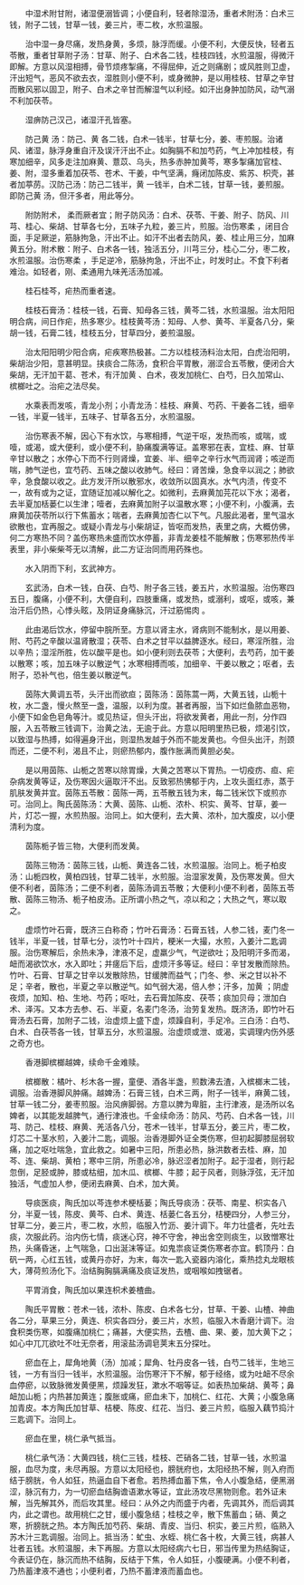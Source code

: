 <!-- { "loadSidebar": true } -->
　　中湿术附甘附，诸湿便溺皆调；小便自利，轻者除湿汤，重者术附汤：白术三钱，附子二钱，甘草一钱，姜三片，枣二枚，水煎温服。

　　治中湿一身尽痛，发热身黄，多烦，脉浮而缓。小便不利，大便反快，轻者五苓散，重者甘草附子汤：甘草、附子、白术各二钱，桂枝四钱，水煎温服，得微汗即解。方意以风湿相搏，骨节烦疼掣痛，不得屈伸，近之则痛剧；或风胜则卫虚，汗出短气，恶风不欲去衣，湿胜则小便不利，或身微肿，是以用桂枝、甘草之辛甘而散风邪以固卫，附子、白术之辛甘而解湿气以利经。如汗出身肿加防风，动气溺不利加茯苓。

　　湿痹防己汉己，诸湿汗孔皆塞。

　　防己黄 汤：防己、黄 各二钱，白术一钱半，甘草七分，姜、枣煎服。治诸风、诸湿，脉浮身重自汗及误汗汗出不止。如胸膈不和加芍药，气上冲加桂枝，有寒加细辛，风多走注加麻黄、薏苡、乌头，热多赤肿加黄芩，寒多掣痛加官桂、姜、附，湿多重着加茯苓、苍术、干姜，中气坚满，癃闭加陈皮、紫苏、枳壳，甚者加葶苈。汉防己汤：防己二钱半，黄 一钱半，白术二钱，甘草一钱，姜煎服。即防己黄 汤，但汗多者，用此等分。

　　附防附术， 柔而厥者宜；附子防风汤：白术、茯苓、干姜、附子、防风、川芎、桂心、柴胡、甘草各七分，五味子九粒，姜三片，煎服。治伤寒柔 ，闭目合面，手足厥逆，筋脉拘急，汗出不止。如汗不出者去防风，姜、桂止用三分，加麻黄五分。附术散：附子、白术各一钱，独活五分，川芎三分，桂心二分，枣二枚，水煎温服。治伤寒柔 ，手足逆冷，筋脉拘急，汗出不止，时发时止。不食下利者难治。如轻者，刚、柔通用九味羌活汤加减。

　　桂石桂芩，疟热而重者速。

　　桂枝石膏汤：桂枝一钱，石膏、知母各三钱，黄芩二钱，水煎温服。治太阳阳明合病，间日作疟，热多寒少。桂枝黄芩汤：知母、人参、黄芩、半夏各八分，柴胡一钱，石膏二钱，桂枝五分，甘草四分，姜煎温服。

　　治太阳阳明少阳合病，疟疾寒热极甚。二方以桂枝汤料治太阳，白虎治阳明，柴胡治少阳，意甚明显。挟痰合二陈汤，食积合平胃散，溺涩合五苓散，便闭合大柴胡，无汗加干葛、苍术，有汗加黄 、白术，夜发加桃仁、白芍，日久加常山、槟榔吐之。治疟之法尽矣。

　　水乘表而发咳，青龙小剂；小青龙汤：桂枝、麻黄、芍药、干姜各二钱，细辛一钱，半夏一钱半，五味子、甘草各五分，水煎温服。

　　治伤寒表不解，因心下有水饮，与寒相搏，气逆干呕，发热而咳，或喘，或噎，或渴，或大便利，或小便不利，胁痛腹满等证。盖寒邪在表，宜桂、麻、甘草辛甘以散之；水停心下而不行则肾燥，宜姜、半、细辛之辛行水气而润肾；咳逆而喘，肺气逆也，宜芍药、五味之酸以收肺气。经曰：肾苦燥，急食辛以润之；肺欲辛，急食酸以收之。此方发汗所以散邪水，收敛所以固真水。水气内渍，传变不一，故有或为之证，宜随证加减以解化之。如微利，去麻黄加芫花以下水；渴者，去半夏加栝蒌仁以生津；噎者，去麻黄加附子以温散水寒；小便不利，小腹满，去麻黄加茯苓所以行下焦蓄水；喘者，去麻黄加杏仁以下气。凡服此渴者，里气温水欲散也，宜再服之。或疑小青龙与小柴胡证，皆呕而发热，表里之病，大概仿佛，何二方寒热不同？盖伤寒热未盛而饮水停蓄，非青龙姜桂不能解散；伤寒邪热传半表里，非小柴柴芩无以清解，此二方证治同而用药殊也。

　　水入阴而下利，玄武神方。

　　玄武汤，白术一钱，白茯、白芍、附子各三钱，姜五片，水煎温服。治伤寒四五日，腹痛，小便不利，大便自利，四肢重痛，或发热，或溺利，或呕，或咳，兼治汗后仍热，心悸头眩，及阴证身痛脉沉，汗过筋惕肉 。

　　此由渴后饮水，停留中脘所至。方意以肾主水，肾病则不能制水，是以用姜、附、芍药之辛酸以温肾散湿；茯苓、白术之甘平以益脾逐水。经曰，寒淫所胜，治以辛热；湿淫所胜，佐以酸平是也。如小便利则去茯苓；大便利，去芍药，加干姜以散寒；咳，加五味子以散逆气；水寒相搏而咳，加细辛、干姜以散之；呕者，去附子，恐补气也，倍生姜以散逆气。

　　茵陈大黄调五苓，头汗出而欲疸；茵陈汤：茵陈蒿一两，大黄五钱，山栀十枚，水二盏，慢火熬至一盏，温服，以利为度。甚者再服，当下如烂鱼脓血恶物，小便下如金色皂角等汁。或见热证，但头汗出，将欲发黄者，用此一剂，分作四服，入五苓散三钱调下，治黄之法，无逾于此。方意以阳明里热已极，烦渴引饮，以致湿与热搏，如得遍身汗出，则湿热发越于外而不能发黄也。今但头出汗，剂颈而还，二便不利，渴且不止，则瘀热郁内，腹作胀满而黄胆必矣。

　　是以用茵陈、山栀之苦寒以除胃燥，大黄之苦寒以下胃热。一切疫疠、疸、疟杂病发黄等证，及伤寒因火逼取汗不出。反致邪热怫郁于内，上攻头面红赤，蒸于肌肤发黄并宜。茵陈五苓散：茵陈一两，五苓散五钱为末，每二钱米饮下或煎亦可。治同上。陶氏茵陈汤：大黄、茵陈、山栀、浓朴、枳实、黄芩、甘草，姜一片，灯芯一握，水煎热服。治同上。如大便利，去大黄、浓朴，加大腹皮，以小便清利为度。

　　茵陈栀子皆三物，大便利而发黄。

　　茵陈三物汤：茵陈三钱，山栀、黄连各二钱，水煎温服。治同上。栀子柏皮汤：山栀四枚，黄柏四钱，甘草二钱半，水煎服。治湿家发黄，及伤寒发黄。但大便不利者，茵陈汤；二便不利者，茵陈汤调五苓散；大便利小便不利者，茵陈五苓散、茵陈三物汤、栀子柏皮汤。正所谓小热之气，凉以和之；大热之气，寒以取之。

　　虚烦竹叶石膏，既济三白称奇；竹叶石膏汤：石膏五钱，人参二钱，麦门冬一钱半，半夏一钱，甘草七分，淡竹叶十四片，粳米一大撮，水煎，入姜汁二匙调服。治伤寒解后，余热未净，津液不足，虚羸少气，气逆欲吐；及阳明汗多而渴，衄而渴欲饮水，水入即吐；并瘥后下后，虚烦汗多等证。经曰：辛甘发散而除热。竹叶、石膏、甘草之甘辛以发散除热，甘缓脾而益气；门冬、参、米之甘以补不足；辛者，散也，半夏之辛以散逆气。如气弱大渴，倍人参；汗多，加黄 ；阴虚夜烦，加知、柏、生地、芍药；呕吐，去石膏加陈皮、茯苓；痰加贝母；泄加白术、泽泻。又本方去参、石、半夏，名麦门冬汤，治劳复发热。既济汤，即竹叶石膏汤去石膏，加附子二钱，治虚烦上盛下虚，烦躁自利，手足冷。三白汤：白芍、白术、白茯苓各一钱，甘草五分，水煎温服。治虚烦或泄、或渴，实调理内伤外感之奇方也。

　　香港脚槟榔越婢，续命千金难赎。

　　槟榔散：橘叶、杉木各一握，童便、酒各半盏，煎数沸去渣，入槟榔末二钱，调服。治香港脚风肿痛。越婢汤：石膏三钱，白术三两，附子一钱半，麻黄二钱，甘草一钱二分，姜枣煎服。治风痹脚弱。方意以脾为卑脏，主行津液，是汤所以名婢者，以其能发越脾气，通行津液也。千金续命汤：防风、芍药、白术各一钱，川芎、防己、桂枝、麻黄、羌活各八分，苍术一钱半，甘草五分，姜三片，枣二枚，灯芯二十茎水煎，入姜汁二匙，调服。治香港脚外证全类伤寒，但初起脚膝屈弱软痛，加之呕吐喘急，宜此救之。如暑中三阳，所患必热，脉洪数者去桂、麻，加芩、连、柴胡、黄柏；寒中三阴，所患必冷，脉迟涩者加附子。起于湿者，则行起忽倒，足胫或肿，膝或枯细，加木瓜、槟榔、牛膝；起于风者，则脉浮弦，无汗加独活，气虚加人参，便闭去麻黄、白术，加大黄。

　　导痰医痰，陶氏加以芩连参术梗栝蒌；陶氏导痰汤：茯苓、南星、枳实各八分，半夏一钱，陈皮、黄芩、白术、黄连、栝蒌仁各五分，桔梗四分，人参三分，甘草二分，姜三片，枣二枚，水煎，临服入竹沥、姜汁调下。年力壮盛者，先吐去痰，次服此药。治内伤七情，痰迷心窍，神不守舍，神出舍空则痰生，以致憎寒壮热，头痛昏迷，上气喘急，口出涎沫等证。如鬼祟痰证类伤寒者亦宜。鹤顶丹：白矾一两，心红五钱，或黄丹亦好，为末，每次一匙入瓷器内溶化，乘热捻丸龙眼核大，薄荷煎汤化下。治结胸胸膈满痛及痰证发热，或咽喉如拽锯者。

　　平胃消食，陶氏加以果连枳术姜楂曲。

　　陶氏平胃散：苍术一钱，浓朴、陈皮、白术各七分，甘草、干姜、山楂、神曲各二分，草果三分，黄连、枳实各四分，姜三片，水煎，临服入木香磨汁调下。治食积类伤寒，如腹痛加桃仁；痛甚，大便实热，去楂、曲、果、姜，加大黄下之；如心中兀兀欲吐不吐无奈者，用滚盐汤调皂荚末五分探吐。

　　瘀血在上，犀角地黄（汤）加减；犀角、牡丹皮各一钱，白芍二钱半，生地三钱，一方有当归一钱半，水煎温服。治伤寒汗下不解，郁于经络，或为吐衄不尽余血停瘀，以致脉微发黄便黑，烦躁发狂，漱水不咽等证。如表热加柴胡、黄芩；鼻衄加山栀；内热甚加黄连；腹胀或痛，瘀血未下，加桃仁、红花、大黄；小腹急痛加青皮。本方陶氏加甘草、桔梗、陈皮、红花、当归、姜三片煎，临服入藕节捣汁三匙调下。治同上。

　　瘀血在里，桃仁承气抵当。

　　桃仁承气汤：大黄四钱，桃仁三钱，桂枝、芒硝各二钱，甘草一钱，水煎温服，血尽为度，未尽再服。方意以太阳经也，膀胱府也，太阳经热不解，则入府而结于膀胱，令人如狂，热逼血自下者愈。若热搏血蓄下焦，令人小腹急结，便黑溺涩，脉沉有力，为一切瘀血结胸谵语漱水等证，宜此汤攻尽黑物则愈。若外证未解，当先解其外，而后攻其里。经曰：从外之内而盛于内者，先调其外，而后调其内，此之谓也。故用桃仁之甘，缓小腹急结；桂枝之辛，散下焦蓄血；硝、黄之寒，折膀胱之热。本方陶氏加芍药、柴胡、青皮、当归、枳实，姜三片煎，临熟入苏木汁三匙调服。治同上。抵当汤：虻虫、水蛭、桃仁各十枚，大黄三钱，病甚人壮者五钱。水煎温服，未下再服。方意以太阳经病六七日，邪当传里为热结胸证，今表证仍在，脉沉而热不结胸，反结于下焦，令人如狂，小腹硬满。小便不利者，乃热蓄津液不通也；小便利者，乃热不蓄津液而蓄血也。

